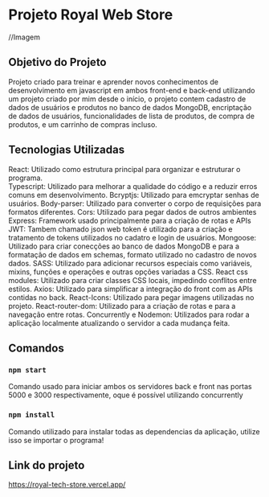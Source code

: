 # Projeto Royal Web Store

//Imagem

## Objetivo do Projeto

Projeto criado para treinar e aprender novos conhecimentos de desenvolvimento em javascript em ambos front-end e back-end utilizando um projeto criado por mim desde o início, o projeto contem cadastro de dados de usuários e produtos no banco de dados MongoDB, encriptação de dados de usuários, funcionalidades de lista de produtos, de compra de produtos, e um carrinho de compras incluso.

## Tecnologias Utilizadas

React: Utilizado como estrutura principal para organizar e estruturar o programa. <br/>
Typescript: Utilizado para melhorar a qualidade do código e a reduzir erros comuns em desenvolvimento.
Bcryptjs: Utilizado para emcryptar senhas de usuários.
Body-parser: Utilizado para converter o corpo de requisições para formatos diferentes.
Cors: Utilizado para pegar dados de outros ambientes
Express: Framework usado principalmente para a criação de rotas e APIs
JWT: Tambem chamado json web token é utilizado para a criação e tratamento de tokens utilizados no cadatro e login de usuários.
Mongoose: Utilizado para criar conecções ao banco de dados MongoDB e para a formatação de dados em schemas, formato utilizado no cadastro de novos dados.
SASS: Utilizado para adicionar recursos especiais como variáveis, mixins, funções e operações e outras opções variadas a CSS.
React css modules: Utilizado para criar classes CSS locais, impedindo conflitos entre estilos.
Axios: Utilizado para simplificar a integração do front com as APIs contidas no back.
React-Icons: Utilizado para pegar imagens utilizadas no projeto.
React-router-dom: Utilizado para a criação de rotas e para a navegação entre rotas.
Concurrently e Nodemon: Utilizados para rodar a aplicação localmente atualizando o servidor a cada mudança feita.

## Comandos

### `npm start`

Comando usado para iniciar ambos os servidores back e front nas portas 5000 e 3000 respectivamente, oque é possível utilizando concurrently

### `npm install`

Comando utilizado para instalar todas as dependencias da aplicação, utilize isso se importar o programa!

## Link do projeto

https://royal-tech-store.vercel.app/
